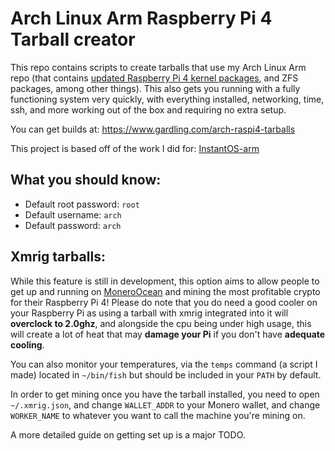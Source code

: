 # Arch Linux Arm Raspberry Pi 4 Tarball creator
This repo contains scripts to create tarballs that use my Arch Linux Arm repo (that contains [updated Raspberry Pi 4 kernel packages](https://github.com/Titaniumtown/raspi4_pkgbuilds), and ZFS packages, among other things). This also gets you running with a fully functioning system very quickly, with everything installed, networking, time, ssh, and more working out of the box and requiring no extra setup.

You can get builds at: https://www.gardling.com/arch-raspi4-tarballs

This project is based off of the work I did for: [InstantOS-arm](https://github.com/instantOS/instantOS-arm)

## What you should know:
- Default root password: `root`
- Default username: `arch`
- Default password: `arch`

## Xmrig tarballs:
While this feature is still in development, this option aims to allow people to get up and running on [MoneroOcean](https://moneroocean.stream) and mining the most profitable crypto for their Raspberry Pi 4! Please do note that you do need a good cooler on your Raspberry Pi as using a tarball with xmrig integrated into it will **overclock to 2.0ghz**, and alongside the cpu being under high usage, this will create a lot of heat that may **damage your Pi** if you don't have **adequate cooling**.

You can also monitor your temperatures, via the `temps` command (a script I made) located in `~/bin/fish` but should be included in your `PATH` by default.

In order to get mining once you have the tarball installed, you need to open `~/.xmrig.json`, and change `WALLET_ADDR` to your Monero wallet, and change `WORKER_NAME` to whatever you want to call the machine you're mining on.

A more detailed guide on getting set up is a major TODO.